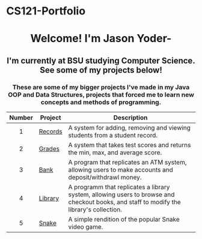 # CS121-Portfolio
<h1 align="center">Welcome! I'm Jason Yoder-</h1>
<h2 align="center">I'm currently at BSU studying Computer Science. See some of my projects below!</h2>

<h3 align="center">These are some of my bigger projects I've made in my Java OOP and Data Structures, projects that forced me to learn new concepts and methods of programming.</h3>

| Number | Project | Description |
| :------: | ------- | ----------- |
| 1 | [Records](https://github.com/jyod27/CS121-Portfolio/tree/main/lab11/src) | A system for adding, removing and viewing students from a student record. |
| 2 | [Grades](https://github.com/jyod27/CS121-Portfolio/tree/main/project2/src) | A system that takes test scores and returns the min, max, and average score. |
| 3 | [Bank](https://github.com/jyod27/CS121-Portfolio/tree/main/Project3/src) | A program that replicates an ATM system, allowing users to make accounts and deposit/withdrawl money. |
| 4 | [Library](https://github.com/jyod27/CS121-Portfolio/tree/main/Project4) | A programm that replicates a library system, allowing users to browse and checkout books, and staff to modify the library's collection. |
| 5 | [Snake](https://github.com/jyod27/CS121-Portfolio/tree/main/Snake/src) | A simple rendition of the popular Snake video game. | 
